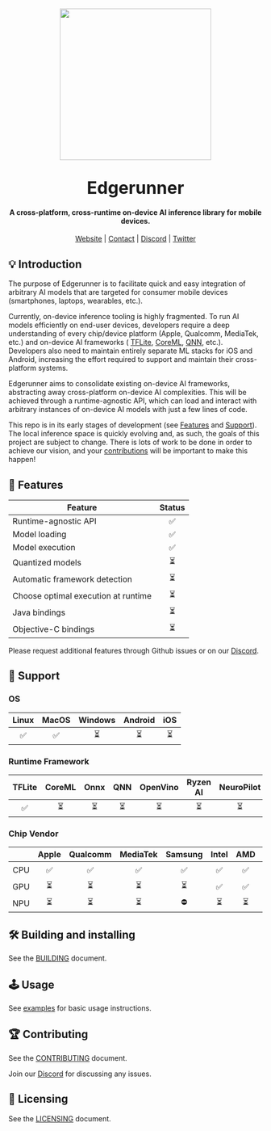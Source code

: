 <h1 align="center">
    <a href="https://runlocal.ai"><img src="./images/large-logo.png" width="300"></a>
    <br><br>
    <span style="font-size: larger;">Edgerunner</span>
    <br>
</h1>

<h4 align="center">
    A cross-platform, cross-runtime on-device AI inference library for mobile devices.
</h4>

<div align="center">
    <a href="https://runlocal.ai">Website</a> |
    <a href="https://runlocal.ai#contact">Contact</a> |
    <a href="https://discord.gg/y9EzZEkwbR">Discord</a> |
    <a href="https://x.com/Neuralize_AI">Twitter</a>
</div>

## :bulb: Introduction

The purpose of Edgerunner is to facilitate quick and easy integration of
arbitrary AI models that are targeted for consumer mobile devices
(smartphones, laptops, wearables, etc.).

Currently, on-device inference tooling is highly fragmented. To run AI models
efficiently on end-user devices, developers require a deep understanding of
every chip/device platform (Apple, Qualcomm, MediaTek, etc.) and on-device AI
frameworks (
[TFLite](https://ai.google.dev/edge/lite),
[CoreML](https://developer.apple.com/documentation/coreml),
[QNN](https://www.qualcomm.com/developer/software/neural-processing-sdk-for-ai),
etc.).
Developers also need to maintain entirely separate ML stacks for iOS and
Android, increasing the effort required to support and maintain their
cross-platform systems.

Edgerunner aims to consolidate existing on-device AI frameworks, abstracting
away cross-platform on-device AI complexities. This will be achieved through a
runtime-agnostic API, which can load and interact with arbitrary instances of
on-device AI models with just a few lines of code.

This repo is in its early stages of development (see [Features](#gift-features) and [Support](#electric_plug-support)). The local inference space is quickly evolving and, as such, the goals of this project are subject to change.
There is lots of work to be done in order to achieve our vision, and your
[contributions](#trophy-contributing) will be important to make this happen!

## :gift: Features

|           Feature                   |          Status          |
| ------------------------------------|:------------------------:|
| Runtime-agnostic API                | :white_check_mark:       |
| Model loading                       | :white_check_mark:       |
| Model execution                     | :white_check_mark:       |
| Quantized models                    | :hourglass_flowing_sand: |
| Automatic framework detection       | :hourglass_flowing_sand: |
| Choose optimal execution at runtime | :hourglass_flowing_sand: |
| Java bindings                       | :hourglass_flowing_sand: |
| Objective-C bindings                | :hourglass_flowing_sand: |

Please request additional features through Github issues or on our [Discord](https://discord.gg/y9EzZEkwbR).

## :electric_plug: Support

### OS

| Linux              | MacOS              | Windows                  | Android                  | iOS                      |
|:------------------:|:------------------:|:------------------------:|:------------------------:|:------------------------:|
| :white_check_mark: | :white_check_mark: | :hourglass_flowing_sand: | :hourglass_flowing_sand: | :hourglass_flowing_sand: |

### Runtime Framework

| TFLite             | CoreML                   | Onnx                     | QNN                      | OpenVino                 | Ryzen AI                 | NeuroPilot               |
|:------------------:|:------------------------:|:------------------------:|:------------------------:|:------------------------:|:------------------------:|:------------------------:|
| :white_check_mark: | :hourglass_flowing_sand: | :hourglass_flowing_sand: | :hourglass_flowing_sand: | :hourglass_flowing_sand: | :hourglass_flowing_sand: | :hourglass_flowing_sand: |

### Chip Vendor

|     | Apple                    | Qualcomm                 | MediaTek                 | Samsung                  | Intel                    | AMD                      | NVIDIA                   |
|:---:|:------------------------:|:------------------------:|:------------------------:|:------------------------:|:------------------------:|:------------------------:|:------------------------:|
| CPU | :white_check_mark:       | :white_check_mark:       | :white_check_mark:       | :white_check_mark:       | :white_check_mark:       | :white_check_mark:       | :no_entry:               |
| GPU | :hourglass_flowing_sand: | :hourglass_flowing_sand: | :hourglass_flowing_sand: | :hourglass_flowing_sand: | :white_check_mark:       | :white_check_mark:       | :hourglass_flowing_sand: |
| NPU | :hourglass_flowing_sand: | :hourglass_flowing_sand: | :hourglass_flowing_sand: | :no_entry:               | :hourglass_flowing_sand: | :hourglass_flowing_sand: | :no_entry:               |

## :hammer_and_wrench: Building and installing

See the [BUILDING](BUILDING.md) document.

## :joystick: Usage

See [examples](./example) for basic usage instructions.

## :trophy: Contributing

See the [CONTRIBUTING](CONTRIBUTING.md) document.

Join our [Discord](https://discord.gg/y9EzZEkwbR) for discussing any issues.

## :scroll: Licensing

See the [LICENSING](LICENSE.txt) document.
